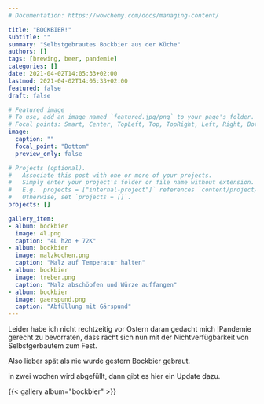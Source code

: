 ```yaml
---
# Documentation: https://wowchemy.com/docs/managing-content/

title: "BOCKBIER!"
subtitle: ""
summary: "Selbstgebrautes Bockbier aus der Küche"
authors: []
tags: [brewing, beer, pandemie]
categories: []
date: 2021-04-02T14:05:33+02:00
lastmod: 2021-04-02T14:05:33+02:00
featured: false
draft: false

# Featured image
# To use, add an image named `featured.jpg/png` to your page's folder.
# Focal points: Smart, Center, TopLeft, Top, TopRight, Left, Right, BottomLeft, Bottom, BottomRight.
image:
  caption: ""
  focal_point: "Bottom"
  preview_only: false

# Projects (optional).
#   Associate this post with one or more of your projects.
#   Simply enter your project's folder or file name without extension.
#   E.g. `projects = ["internal-project"]` references `content/project/deep-learning/index.md`.
#   Otherwise, set `projects = []`.
projects: []

gallery_item:
- album: bockbier
  image: 4l.png
  caption: "4L h2o + 72K"
- album: bockbier
  image: malzkochen.png
  caption: "Malz auf Temperatur halten"
- album: bockbier
  image: treber.png
  caption: "Malz abschöpfen und Würze auffangen"
- album: bockbier
  image: gaerspund.png
  caption: "Abfüllung mit Gärspund"
---
```


Leider habe ich nicht rechtzeitig vor Ostern daran gedacht mich !Pandemie gerecht zu bevorraten, dass rächt sich nun mit der Nichtverfügbarkeit von Selbstgerbautem zum Fest.

Also lieber spät als nie wurde gestern Bockbier gebraut.

in zwei wochen wird abgefüllt, dann gibt es hier ein Update dazu.

{{< gallery album="bockbier" >}}